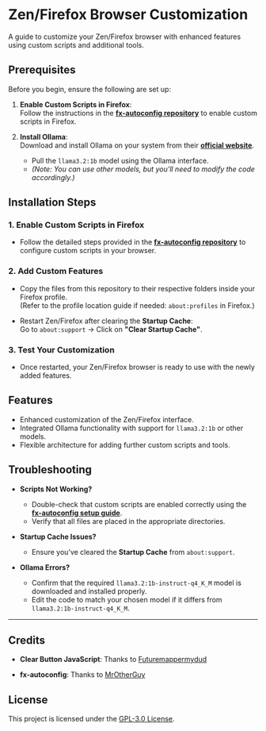# Zen/Firefox Browser Customization 

A guide to customize your Zen/Firefox browser with enhanced features using custom scripts and additional tools.



## Prerequisites

Before you begin, ensure the following are set up:

1. **Enable Custom Scripts in Firefox**:  
   Follow the instructions in the **[fx-autoconfig repository](https://github.com/MrOtherGuy/fx-autoconfig)** to enable custom scripts in Firefox.

2. **Install Ollama**:  
   Download and install Ollama on your system from their **[official website](https://ollama.com/)**.  
   - Pull the `llama3.2:1b` model using the Ollama interface.  
   - _(Note: You can use other models, but you'll need to modify the code accordingly.)_



## Installation Steps

### 1. Enable Custom Scripts in Firefox
- Follow the detailed steps provided in the **[fx-autoconfig repository](https://github.com/MrOtherGuy/fx-autoconfig)** to configure custom scripts in your browser.

### 2. Add Custom Features
- Copy the files from this repository to their respective folders inside your Firefox profile.  
  (Refer to the profile location guide if needed: `about:profiles` in Firefox.)

- Restart Zen/Firefox after clearing the **Startup Cache**:  
  Go to `about:support` → Click on **"Clear Startup Cache"**.

### 3. Test Your Customization
- Once restarted, your Zen/Firefox browser is ready to use with the newly added features.



## Features

- Enhanced customization of the Zen/Firefox interface.
- Integrated Ollama functionality with support for `llama3.2:1b` or other models.
- Flexible architecture for adding further custom scripts and tools.


## Troubleshooting

- **Scripts Not Working?**  
  - Double-check that custom scripts are enabled correctly using the **[fx-autoconfig setup guide](https://github.com/MrOtherGuy/fx-autoconfig)**.
  - Verify that all files are placed in the appropriate directories.

- **Startup Cache Issues?**  
  - Ensure you’ve cleared the **Startup Cache** from `about:support`.

- **Ollama Errors?**  
  - Confirm that the required `llama3.2:1b-instruct-q4_K_M` model is downloaded and installed properly.  
  - Edit the code to match your chosen model if it differs from `llama3.2:1b-instruct-q4_K_M`.

---

## Credits

- **Clear Button JavaScript**: Thanks to [Futuremappermydud](https://github.com/Futuremappermydud/lambda-zen/)

- **fx-autoconfig**: Thanks to [MrOtherGuy](https://github.com/MrOtherGuy/fx-autoconfig)


## License

This project is licensed under the [GPL-3.0 License](LICENSE).
